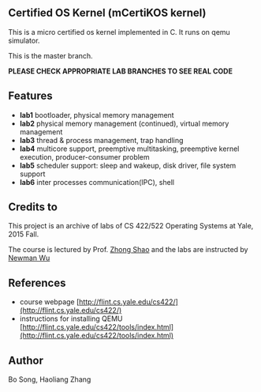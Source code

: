 ## Certified OS Kernel (mCertiKOS kernel)

This is a micro certified os kernel implemented in C. It runs on qemu simulator.

This is the master branch.

**PLEASE CHECK APPROPRIATE LAB BRANCHES TO SEE REAL CODE**

## Features

- **lab1** bootloader, physical memory management
- **lab2** physical memory management (continued), virtual memory management
- **lab3** thread & process management, trap handling
- **lab4** multicore support, preemptive multitasking, preemptive kernel execution, producer-consumer problem
- **lab5** scheduler support: sleep and wakeup, disk driver, file system support
- **lab6** inter processes communication(IPC), shell

## Credits to
This project is an archive of labs of CS 422/522 Operating Systems at Yale, 2015 Fall.

The course is lectured by Prof. [Zhong Shao](https://github.com/zhong-shao) and the labs are instructed by [Newman Wu](https://github.com/ashepay)

## References
 - course webpage [http://flint.cs.yale.edu/cs422/](http://flint.cs.yale.edu/cs422/) 
 - instructions for installing QEMU [http://flint.cs.yale.edu/cs422/tools/index.html](http://flint.cs.yale.edu/cs422/tools/index.html)

## Author
Bo Song, Haoliang Zhang
